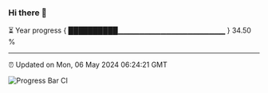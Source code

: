 ### Hi there 👋

⏳ Year progress { ██████████▁▁▁▁▁▁▁▁▁▁▁▁▁▁▁▁▁▁▁▁ } 34.50 %

---

⏰ Updated on Mon, 06 May 2024 06:24:21 GMT

![Progress Bar CI](https://github.com/ZhaoGui/ZhaoGui/workflows/Progress%20Bar%20CI/badge.svg)

